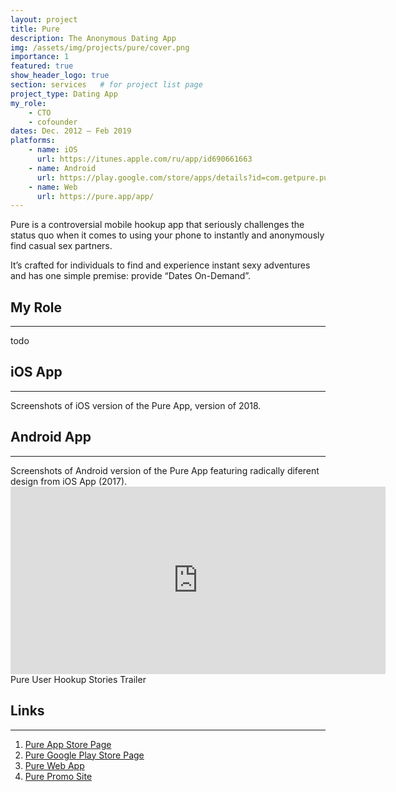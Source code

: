 ```yaml
---
layout: project
title: Pure
description: The Anonymous Dating App
img: /assets/img/projects/pure/cover.png
importance: 1
featured: true
show_header_logo: true
section: services   # for project list page
project_type: Dating App
my_role: 
    - CTO
    - cofounder
dates: Dec. 2012 – Feb 2019
platforms: 
    - name: iOS
      url: https://itunes.apple.com/ru/app/id690661663
    - name: Android
      url: https://play.google.com/store/apps/details?id=com.getpure.pure&referrer=utm_source%3Dpure.app
    - name: Web
      url: https://pure.app/app/
---
```


Pure is a controversial mobile hookup app that seriously challenges the status quo when it comes to using your phone 
to instantly and anonymously find casual sex partners. 

It’s crafted for individuals to find and experience 
instant sexy adventures and has one simple premise: provide “Dates On-Demand”.

## My Role
***

todo

## iOS App
***
<div class="row">
    <div class="col-sm mt-3 mt-md-0 text-center">
        <img class="img-fluid rounded z-depth-1 mh600" src="{{ '/assets/img/projects/pure/ios1.png' | relative_url }}" alt=""/>
    </div>
    <div class="col-sm mt-3 mt-md-0 text-center">
        <img class="img-fluid rounded z-depth-1 mh600" src="{{ '/assets/img/projects/pure/ios2.png' | relative_url }}" alt=""/>
    </div> 
    <div class="col-sm mt-3 mt-md-0 text-center">
        <img class="img-fluid rounded z-depth-1 mh600" src="{{ '/assets/img/projects/pure/ios3.png' | relative_url }}" alt=""/>
    </div>
     
</div>
<div class="caption">
    Screenshots of iOS version of the Pure App, version of 2018.
</div>

## Android App
***
<div class="row">
    <div class="col-sm mt-3 mt-md-0 text-center">
        <img class="img-fluid rounded z-depth-1 mh600" src="{{ '/assets/img/projects/pure/android1.png' | relative_url }}" alt=""/>
    </div>
    <div class="col-sm mt-3 mt-md-0 text-center">
        <img class="img-fluid rounded z-depth-1 mh600" src="{{ '/assets/img/projects/pure/android2.png' | relative_url }}" alt=""/>
    </div> 
    <div class="col-sm mt-3 mt-md-0 text-center">
        <img class="img-fluid rounded z-depth-1 mh600" src="{{ '/assets/img/projects/pure/android3.png' | relative_url }}" alt=""/>
    </div>
     
</div>
<div class="caption">
    Screenshots of Android version of the Pure App featuring radically diferent design from iOS App (2017).
</div>

<div class="text-center">
    <iframe width="600" height="300" src="https://www.youtube.com/embed/gpFToYigRSs" frameborder="0" 
    allow="accelerometer; autoplay; clipboard-write; encrypted-media; gyroscope; picture-in-picture" 
    allowfullscreen>
    </iframe>
</div>
<div class="caption">
    Pure User Hookup Stories Trailer 
</div>








## Links
***

1. [Pure App Store Page](https://itunes.apple.com/ru/app/id690661663)
2. [Pure Google Play Store Page](https://play.google.com/store/apps/details?id=com.getpure.pure&referrer=utm_source%3Dpure.app)
3. [Pure Web App](https://pure.app/app/)
4. [Pure Promo Site](https://pure.app/)

